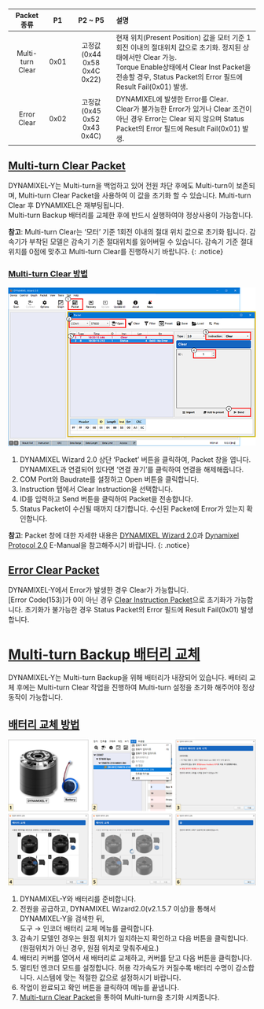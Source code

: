 | Packet 종류         | P1   | P2 ~ P5                          | 설명                                                                            |
|:----------------:|:----:|:--------------------------------:|:--------------------------------------------------------------------------------|
| Multi-turn Clear | 0x01 | 고정값<br />(0x44 0x58 0x4C 0x22) |현재 위치(Present Position) 값을 모터 기준 1회전 이내의 절대위치 값으로 초기화. 정지된 상태에서만 Clear 가능.<br />Torque Enable상태에서 Clear Inst Packet을 전송할 경우, Status Packet의 Error 필드에 Result Fail(0x01) 발생.  |
| Error Clear      | 0x02 | 고정값<br />(0x45 0x52 0x43 0x4C) | DYNAMIXEL에 발생한 Error를 Clear.<br />Clear가 불가능한 Error가 있거나 Clear 조건이 아닌 경우 Error는 Clear 되지 않으며 Status Packet의 Error 필드에 Result Fail(0x01) 발생.  |



## [Multi-turn Clear Packet](#multi-turn-clear-packet)

DYNAMIXEL-Y는 Multi-turn을 백업하고 있어 전원 차단 후에도 Multi-turn이 보존되며, Multi-turn Clear Packet을 사용하여 이 값을 초기화 할 수 있습니다. Multi-turn Clear 후 DYNAMIXEL은 재부팅됩니다.  
Multi-turn Backup 배터리를 교체한 후에 반드시 실행하여야 정상사용이 가능합니다.

**참고**: Multi-turn Clear는 ‘모터’ 기준 1회전 이내의 절대 위치 값으로 초기화 됩니다. 감속기가 부착된 모델은 감속기 기준 절대위치를 잃어버릴 수 있습니다. 감속기 기준 절대위치를 0점에 맞추고 Multi-turn Clear를 진행하시기 바랍니다.
{: .notice}

### [Multi-turn Clear 방법](#multi-turn-clear-방법)

![](/assets/images/dxl/y/multi-turn_clear_guide.PNG)

1. DYNAMIXEL Wizard 2.0 상단 ‘Packet’ 버튼을 클릭하여, Packet 창을 엽니다. DYNAMIXEL과 연결되어 있다면 ‘연결 끊기’를 클릭하여 연결을 해제해줍니다.
2. COM Port와 Baudrate를 설정하고 Open 버튼을 클릭합니다.
3. Instruction 탭에서 Clear Instruction을 선택합니다.
4. ID를 입력하고 Send 버튼을 클릭하여 Packet을 전송합니다.
5. Status Packet이 수신될 때까지 대기합니다. 수신된 Packet에 Error가 있는지 확인합니다.


**참고**: Packet 창에 대한 자세한 내용은 [DYNAMIXEL Wizard 2.0]과 [Dynamixel Protocol 2.0] E-Manual을 참고해주시기 바랍니다.
{: .notice}

## [Error Clear Packet](#error-clear-packet)

DYNAMIXEL-Y에서 Error가 발생한 경우 Clear가 가능합니다.  
[Error Code(153)]가 0이 아닌 경우 [Clear Instruction Packet]으로 초기화가 가능합니다. 초기화가 불가능한 경우 Status Packet의 Error 필드에 Result Fail(0x01) 발생합니다. 

# [Multi-turn Backup 배터리 교체](#multi-turn-backup-배터리-교체)

DYNAMIXEL-Y는 Multi-turn Backup을 위해 배터리가 내장되어 있습니다. 배터리 교체 후에는 Multi-turn Clear 작업을 진행하여 Multi-turn 설정을 초기화 해주어야 정상 동작이 가능합니다.

## [배터리 교체 방법](#배터리-교체-방법)

![](/assets/images/dxl/y/brtterry_replacement_guide.PNG)

1. DYNAMIXEL-Y와 배터리를 준비합니다.
2. 전원을 공급하고, DYNAMIXEL Wizard2.0(v2.1.5.7 이상)을 통해서 DYNAMIXEL-Y을 검색한 뒤,  
    도구 → 인코더 배터리 교체 메뉴를 클릭합니다.
3. 감속기 모델인 경우는 원점 위치가 일치하는지 확인하고 다음 버튼을 클릭합니다.  
    (원점위치가 아닌 경우, 원점 위치로 맞춰주세요.)
4. 배터리 커버를 열어서 새 배터리로 교체하고, 커버를 닫고 다음 버튼을 클릭합니다.
5. 멀티턴 엔코더 모드를 설정합니다. 허용 각가속도가 커질수록 배터리 수명이 감소합니다. 시스템에 맞는 적절한 값으로 설정하시기 바랍니다.
6. 작업이 완료되고 확인 버튼을 클릭하여 메뉴를 끝냅니다.
7. [Multi-turn Clear Packet](#multi-turn-clear-packet)을 통하여 Multi-turn을 초기화 시켜줍니다.


[DYNAMIXEL Wizard 2.0]: https://emanual.robotis.com/docs/kr/software/dynamixel/dynamixel_wizard2/
[Dynamixel Protocol 2.0]: https://emanual.robotis.com/docs/kr/dxl/protocol2/
[Clear Instruction Packet]: https://emanual.robotis.com/docs/kr/dxl/protocol2/#clear-0x10